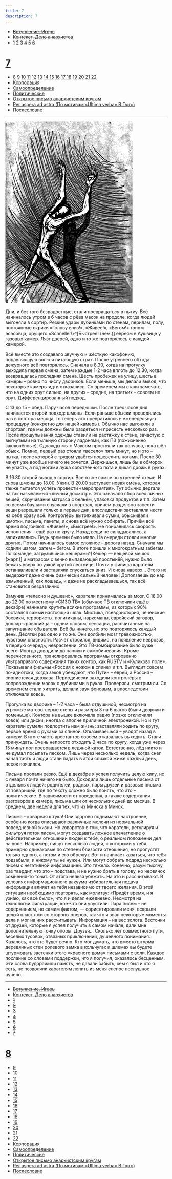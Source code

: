 ```yaml
---
title: 7
description: 7
---
```


- ~~[Вступление. Игорь](./1.md)~~
- ~~[Контекст. Дело анархистов](./2.md)~~
- ~~[1](./3.md)  [2](./4.md)  [3](./5.md)  [4](./6.md)  [5](./7.md)  [6](./8.md)~~  
# [7](./9.md)  
- [8](./10.md)  [9](./11.md)  [10](./12.md)  [11](./13.md)  [12](./14.md)  [13](./15.md)  [14](./16.md)  [15](./17.md)  [16](./18.md)  [17](./19.md)  [18](./20.md)  [19](./21.md)  [20](./22.md)  [21](./23.md)  [22](./24.md)
- [Корпорация](./25.md)
- [Самоопределение](./26.md)
- [Политические](./27.md)
- [Открытое письмо анархистским кругам](./28.md)
- [Per aspera ad astra (По мотивам «Ultima verba» В.Гюго)](./29.md)
- [Послесловие](./30.md)

---

![](./img/5.png)

Дни, и без того безрадостные, стали превращаться в пытку. Всё начиналось утром в 6 часов с рёва масок на продоле, когда людей выгоняли в сортир. Резкие удары дубинками по стенам, перилам, полу, постоянные окрики «Голову вниз!», «Живее!», «Бегом!» тоном эсэсовца, орущего «Schneller!»^[Быстрее! (нем.)] евреям в Аушвице у газовых камер. Лязг дверей, одно и то же повторялось с каждой камерой.

Всё вместе это создавало звучную и жёсткую какофонию, подавляющую волю и питающую страх. После утреннего обхода дежурного всё повторялось. Сначала в 8.30, когда на прогулку выходила первая смена, затем каждые 1-2 часа вплоть до 12.30, когда возвращалась последняя смена. Шесть пробежек на улицу, шесть в камеры – ровно по числу двориков. Если меньше, мы делали вывод, что некоторые камеры идти отказались. Со временем мы стали замечать, что на одних орут сильно, на других – средне, на третьих – совсем не орут. Дифференцированный подход.

С 13 до 15 – обед. Пару часов передышки. После трех часов дня начинается второй подход: шмоны. Если раньше обыски проводились раз в полтора месяца, то теперь это превратилось в еженедельную процедуру (конкретно для нашей камеры). Обычно нас выгоняли в спортзал, где мы должны были раздеться и присесть несколько раз. После прощупывания одежды ставили на растяжку к стене, зачастую с выгнутыми на тыльную сторону ладонями, как ПЗ (пожизненно заключённые). Однажды мы с Максом простояли так полчаса, пока шёл обыск. Помню, первый раз стояли «весело» пять минут, но и это – пытка, после которой с трудом удаётся пошевелить ногами. После 30 минут уже вообще ничего не хочется. Держишься, лишь бы в обморок не упасть, а под ногами лужа собственного пота и дикая дрожь в руках.

В 16.30 второй вывод в сортир. Все то же самое по утренней схеме. И снова шмоны до 18.00. Ужин. В 20.00 заступает новая смена, которая также пытается успеть провести «мероприятия». Тут обычно дергали на так называемый «личный досмотр». Это означало сбор всех личных вещей, скручивание матраса с бельём, упаковка продуктов и т.п. Затем со всеми баулами спускали в спортзал, причем раздельно занести вещи разрешали только в первые дни, впоследствии заставляли нести на себе сразу всё. Контролёры вытряхивали сумки, обыскивали шмотки, письма, пакеты; и снова всё нужно собирать. Причём всё время подгоняют: «Живее!», «Быстрее!». Не понравилась скорость исполнения – ещё раз по кругу. Назад вещи не складывались, а запихивались. Ведь времени было мало. На очереди стояли многие другие. Потом начиналось самое сложное – дорога назад. Сначала мы ходили шагом, затем – бегом. В итоге пришли к многократным забегам. По команде, загрузившись кешерами^[Кешер — вещевой мешок (жарг.)] и матрасом с вечно выпадающей простынёй, нужно было бежать вверх по узкой крутой лестнице. Почти у финиша каратели останавливали и заставляли спускаться вниз. И снова наверх… Этого не выдержит даже очень физически сильный человек! Доползаешь до нар взмыленный, как лошадь, и даже не раскладываешься, так всё становится безразлично.

Замучив «телесно и душевно», каратели принимались за мозг. С 18.00 до 22.00 по местному ­«СИЗО ТВ» (обычное ТВ отключили ещё в декабре) начинали крутить всякие программы, из которых 90% составлял самый настоящий шлак. Мистика, псевдоистория, чеченские боевики, террористы, политиканы, наркоманы, еврейский заговор, доллар-кровопийца – одним словом, сенсации, рассчитанные на запугивание обывателя. Всё бы ничего, но это повторялось каждый день. Десятки раз одно и то же. Они долбили мозг тревожностью, чувством опасности. Расчёт строился, видимо, на появление неврозов, в первую очередь, неврастении. Это ТВ-зомбирование было хуже всего. Иногда доводили до паники и самобичевания. Кроме перечисленного, транслировались программы откровенно ультраправого содержания таких контор, как RUSTV и «Куликово поле». Показывали фильмы «Россия с ножом в спине» и т.п. Выглядит совсем по-идиотски, когда зэков убеждают, что Путин – еврей, а Россия – сионистская держава. Периодически заходили контролёры в сопровождении масок с дубинками в руках. Проверяли, смотрим ли. Со временем стали хитрить, делали звук фоновым, а впоследствии отключали вовсе.

Прогулка во дворике – 1-2 часа – была отдушиной, несмотря на угрюмые матово-серые стены и размеры 3 на 6 шагов (были дворики и поменьше). Контора на вышке включала радио (позже отключили вовсе) или диски, иногда с вполне приличной электроникой. Но и тут каратели сумели подпортить нам жизнь: заставляли ходить по кругу, первое время с руками за спиной. Отказываешься – уводят назад в камеру. В итоге часть арестантов совсем отказалась выходить. Стали принуждать. Очень непросто отходить 2 часа по кругу, когда уже через 15 минут пол превращается в ледяной каток. Естественно, лёд никто и не думал посыпать песком. Лишь через несколько недель, когда снег начал таять и люди стали падать в этой слизкой жиже каждый день, песок появился.

Письма пропали резко. Ещё в декабре я успел получить целую кипу, но с января почти ничего не было. Доходили лишь отдельные письма от отдельных людей: родителей, родных, пары друзей и разовые письма от товарищей, где по тексту сложно было понять, что это – политические. В зависимости от поведения, а также содержания разговоров в камере, письма шли от нескольких дней до месяца. В среднем, две недели для тех, что из Минска в Минск.

Письма – коварная штука! Они здорово поднимают настроение, особенно когда описывают различные мелочи из нормальной повседневной жизни. Но коварство в том, что каратели, регулируя и фильтруя поток писем, могут создавать ложное впечатление о действительном отношении людей к тебе, о реальном положении дел на воле. Например, пишут несколько людей, с которыми у тебя примерно одинаковые по степени близости отношения, но пропустят только одного, а потом и его обрежут. Вот и начинает казаться, что тебя подзабыли, и никому ты не нужен. Или могут собрать подряд несколько писем с негативной информацией. Это тяжело. Конечно, разум тысячу раз твердит, что это – подстава, и не нужно брать в голову, но червячок сомнения-то точит. От этого нельзя убежать. На это и рассчитывают. В условиях информационного вакуума избирательная подача информации влияет на тебя независимо от твоего желания. В этой ситуации необходимо повторять, как молитву: «Придёт время, и я узнаю, как всё было», что я и делал ежедневно. Несмотря на технологии фильтрации, кое-что они упустили. Пара писем – не содержанием, но самим фактом, — сориентировали меня, вскрыли целый пласт лжи со стороны оперов, так что я знал некоторые моменты дела и мог на них рассчитывать. Информация – на вес золота. Весточки от друзей, которые я успел получить в самом начале, дали мне дополнительную точку опоры. Друзья… Сколько лет совместного пути, веселых тусовок, отвязных приключений, душевного понимания. Казалось, что это будет вечно. Кто мог думать, что вместо штурма деревянных стен ролевого замка в кольчугах и шлемах вы будете штурмовать застенки этого «красного дома» письмами с воли. Каждое послание со словами поддержки, что я получил, оказалось бесценным. Эти слова будоражили память, не давали забыть, кем я был и кто я есть, не позволяли карателям лепить из меня слепое послушное чучело.


---

- ~~[Вступление. Игорь](./1.md)~~
- ~~[Контекст. Дело анархистов](./2.md)~~
- ~~[1](./3.md)~~
- ~~[2](./4.md)~~
- ~~[3](./5.md)~~
- ~~[4](./6.md)~~
- ~~[5](./7.md)~~
- ~~[6](./8.md)~~
- ~~[7](./9.md)~~
# [8](./10.md)
- [9](./11.md)
- [10](./12.md)
- [11](./13.md)
- [12](./14.md)
- [13](./15.md)
- [14](./16.md)
- [15](./17.md)
- [16](./18.md)
- [17](./19.md)
- [18](./20.md)
- [19](./21.md)
- [20](./22.md)
- [21](./23.md)
- [22](./24.md)
- [Корпорация](./25.md)
- [Самоопределение](./26.md)
- [Политические](./27.md)
- [Открытое письмо анархистским кругам](./28.md)
- [Per aspera ad astra (По мотивам «Ultima verba» В.Гюго)](./29.md)
- [Послесловие](./30.md)
